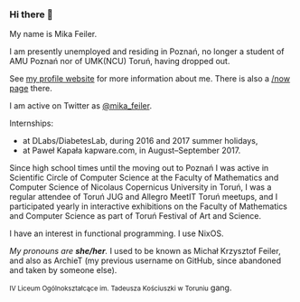 ### Hi there 👋

My name is Mika Feiler.

I am presently unemployed and residing in Poznań, no longer a student of AMU Poznań nor of UMK(NCU) Toruń, having dropped out.
        
See [my profile website](https://a.mikf.pl) for more information about me. There is also a [/now page](https://a.mikf.pl/now) there.

I am active on Twitter as [@mika_feiler](https://twitter.com/mika_feiler).

Internships:
 * at DLabs/DiabetesLab, during 2016 and 2017 summer holidays,
 * at Paweł Kapała kapware.com, in August–September 2017.

Since high school times until the moving out to Poznań I was active in Scientific Circle of Computer Science at the Faculty of Mathematics and Computer Science of Nicolaus Copernicus University in Toruń, I was a regular attendee of Toruń JUG and Allegro MeetIT Toruń meetups, and I participated yearly in interactive exhibitions on the Faculty of Mathematics and Computer Science as part of Toruń Festival of Art and Science.

I have an interest in functional programming. I use NixOS.

*My pronouns are __she/her__.* I used to be known as Michał&nbsp;Krzysztof&nbsp;Feiler, and also as ArchieT (my previous username on GitHub, since abandoned and taken by someone else).

<small>IV Liceum Ogólnokształcące im. Tadeusza Kościuszki w Toruniu</small> gang.

<!--
**mkf/mkf** is a ✨ _special_ ✨ repository because its `README.md` (this file) appears on your GitHub profile.

Here are some ideas to get you started:

- 🔭 I’m currently working on ...
- 🌱 I’m currently learning ...
- 👯 I’m looking to collaborate on ...
- 🤔 I’m looking for help with ...
- 💬 Ask me about ...
- 📫 How to reach me: ...
- 😄 Pronouns: ...
- ⚡ Fun fact: ...
-->
